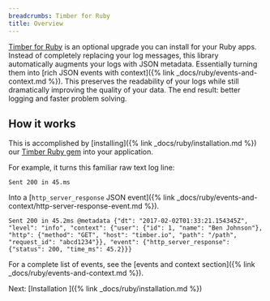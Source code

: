 ```yaml
---
breadcrumbs: Timber for Ruby
title: Overview
---
```


[Timber for Ruby](https://github.com/timberio/timber-ruby) is an optional upgrade you can
install for your Ruby apps. Instead of completely replacing your log messages, this library
automatically augments your logs with JSON metadata. Essentially turning them into
[rich JSON events with context]({% link _docs/ruby/events-and-context.md %}). This preserves the
readability of your logs while still dramatically improving the quality of your data.
The end result: better logging and faster problem solving.


## How it works

This is accomplished by [installing]({% link _docs/ruby/installation.md %}) our
[Timber Ruby gem](https://rubygems.org/gems/timber) into your application.

For example, it turns this familiar raw text log line:

```
Sent 200 in 45.ms
```

Into a [`http_server_response` JSON event]({% link _docs/ruby/events-and-context/http-server-response-event.md %}).

```
Sent 200 in 45.2ms @metadata {"dt": "2017-02-02T01:33:21.154345Z", "level": "info", "context": {"user": {"id": 1, "name": "Ben Johnson"}, "http": {"method": "GET", "host": "timber.io", "path": "/path", "request_id": "abcd1234"}}, "event": {"http_server_response": {"status": 200, "time_ms": 45.2}}}
```

For a complete list of events, see the [events and context section]({% link _docs/ruby/events-and-context.md %}).


<div class="next">
  Next: [Installation <i class="fa fa-arrow-circle-right" aria-hidden="true"></i>]({% link _docs/ruby/installation.md %})
</div>